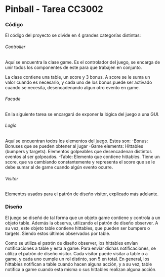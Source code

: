 ﻿# Pinball - Tarea CC3002

### Código

El código del proyecto se divide en 4 grandes categorías distintas:

###### Controller
Aquí se encuentra la clase game. Es el controlador del juego, se encarga de unir todos los componentes de este para que trabajen en conjunto.

La clase contiene una table, un score y 3 bonus. A score se le suma un valor cuando es necesario, y cada uno de los bonus puede ser activado cuando se necesita, desencadenando algun otro evento en game.

###### Facade
En la siguiente tarea se encargará de exponer la lógica del juego a una GUI.

###### Logic
Aquí se encuentran todos los elementos del juego. Estos son:
-Bonus: Bonuses que se pueden obtener al jugar
-Game elements: Hittables (bumpers y targets). Elementos golpeables que desencadenan distintos eventos al ser golpeados.
-Table: Elemento que contiene hittables. Tiene un score, que va cambiando constantemente y representa el score que se le debe sumar al de game cuando algún evento ocurre.

###### Visitor
Elementos usados para el patrón de diseño visitor, explicado más adelante.

### Diseño

El juego se diseñó de tal forma que un objeto game contiene y controla a un objeto table. Además la observa, utilizando el patrón de diseño observer. A su vez, este objeto table contiene hittables, que pueden ser bumpers o targets. Siendo estos últimos observados por table.

Como se utiliza el patrón de diseño observer, los hittables envían notificaciones a table y esta a game. Para enviar dichas notificaciones, se utiliza el patrón de diseño visitor. Cada visitor puede visitar a table o a game, y cada uno cumple un rol distinto, son 5 en total. En general, los hittables notifican a table cuando hacen alguna acción, y a su vez, table notifica a game cuando esta misma o sus hittables realizan alguna acción. 
 